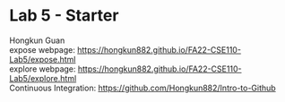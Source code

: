 # Lab 5 - Starter
Hongkun Guan  
expose webpage: https://hongkun882.github.io/FA22-CSE110-Lab5/expose.html  
explore webpage: https://hongkun882.github.io/FA22-CSE110-Lab5/explore.html  
Continuous Integration: https://github.com/Hongkun882/Intro-to-Github
